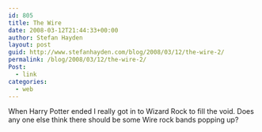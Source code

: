 ```yaml
---
id: 805
title: The Wire
date: 2008-03-12T21:44:33+00:00
author: Stefan Hayden
layout: post
guid: http://www.stefanhayden.com/blog/2008/03/12/the-wire-2/
permalink: /blog/2008/03/12/the-wire-2/
Post:
  - link
categories:
  - web
---
```

When Harry Potter ended I really got in to Wizard Rock to fill the void. Does any one else think there should be some Wire rock bands popping up?
